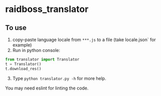 # raidboss_translator

## To use

1. copy-paste language locale from `***.js` to a file (take locale.json` for example)
2. Run in python console:

```python
from translator import Translator
t = Translator()
t.download_res()
```

3. Type `python translator.py -h` for more help.

You may need eslint for linting the code.